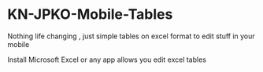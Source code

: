 # KN-JPKO-Mobile-Tables

Nothing life changing , just simple tables on excel format to edit stuff in your mobile

Install Microsoft Excel or any app allows you edit excel tables
